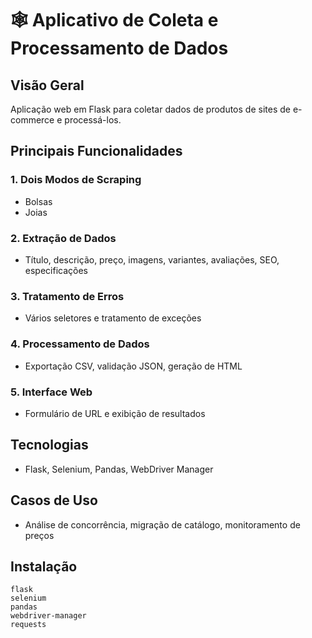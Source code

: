 # 🕸️ Aplicativo de Coleta e Processamento de Dados

## Visão Geral
Aplicação web em Flask para coletar dados de produtos de sites de e-commerce e processá-los.

## Principais Funcionalidades

### 1. Dois Modos de Scraping
- Bolsas
- Joias

### 2. Extração de Dados
- Título, descrição, preço, imagens, variantes, avaliações, SEO, especificações

### 3. Tratamento de Erros
- Vários seletores e tratamento de exceções

### 4. Processamento de Dados
- Exportação CSV, validação JSON, geração de HTML

### 5. Interface Web
- Formulário de URL e exibição de resultados

## Tecnologias
- Flask, Selenium, Pandas, WebDriver Manager

## Casos de Uso
- Análise de concorrência, migração de catálogo, monitoramento de preços

## Instalação
```
flask
selenium
pandas
webdriver-manager
requests
```
